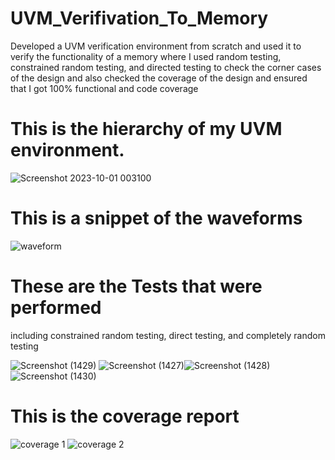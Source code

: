 # UVM_Verifivation_To_Memory
Developed a UVM verification environment from scratch and used it to verify the functionality of a memory where I used random testing, constrained random testing, and directed testing to check the corner cases of the design and also checked the coverage of the design and ensured that I got 100% functional and code coverage

# This is the hierarchy of my UVM environment.
![Screenshot 2023-10-01 003100](https://github.com/YoussefMekawy/UVM_Verifivation_To_Memory/assets/102920455/c6228626-dfe0-49b0-9ec0-9f02d522f2ba)

# This is a snippet of the waveforms
![waveform](https://github.com/YoussefMekawy/UVM_Verifivation_To_Memory/assets/102920455/31a380c1-49aa-4ce3-93c5-4309a947d170)

# These are the Tests that were performed
including constrained random testing, direct testing, and completely random testing

![Screenshot (1429)](https://github.com/YoussefMekawy/UVM_Verifivation_To_Memory/assets/102920455/23750f8c-e603-43cd-8d35-618c8120dbe1)
![Screenshot (1427)](https://github.com/YoussefMekawy/UVM_Verifivation_To_Memory/assets/102920455/89c57721-7984-4fe1-a32e-06cc1a2acc02)![Screenshot (1428)](https://github.com/YoussefMekawy/UVM_Verifivation_To_Memory/assets/102920455/f415eab8-7848-4a3b-897e-dc40372cc8c3)
![Screenshot (1430)](https://github.com/YoussefMekawy/UVM_Verifivation_To_Memory/assets/102920455/4237c159-7b37-456b-86f1-e16430bd8a96)



# This is the coverage report

![coverage 1](https://github.com/YoussefMekawy/UVM_Verifivation_To_Memory/assets/102920455/0b04c375-9901-490d-9b5b-af3cc0490535)
![coverage 2](https://github.com/YoussefMekawy/UVM_Verifivation_To_Memory/assets/102920455/1b147d7e-03e6-4421-971d-a7ee4af361a7)

